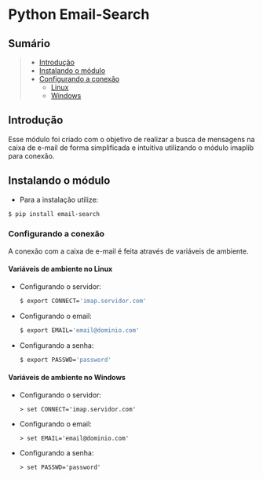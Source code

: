 # Python Email-Search

## Sumário

> * [Introdução](#introdução)
> * [Instalando o módulo](#instalando-o-módulo)
> * [Configurando a conexão](#configurando-a-conexão)
>   * [Linux](#variáveis-de-ambiente-no-linux)
>   * [Windows](#variáveis-de-ambiente-no-windows)

## Introdução

Esse módulo foi criado com o objetivo de realizar a busca de mensagens na caixa de e-mail de forma simplificada e intuitiva utilizando o módulo imaplib para conexão. 


## Instalando o módulo

  - Para a instalação utilize:

  ```bash
  $ pip install email-search 
  ```
  
  
### Configurando a conexão
   A conexão com a caixa de e-mail é feita através de variáveis de ambiente.


  #### Variáveis de ambiente no Linux
   - Configurando o servidor:

      ```bash
      $ export CONNECT='imap.servidor.com' 
      ```
  
   - Configurando o email:

      ```bash
      $ export EMAIL='email@dominio.com' 
      ```
  
   - Configurando a senha:

      ```bash
      $ export PASSWD='password' 
      ```
  
  #### Variáveis de ambiente no Windows
   - Configurando o servidor:

      ```batch
      > set CONNECT='imap.servidor.com' 
      ```
  
   - Configurando o email:

      ```batch
      > set EMAIL='email@dominio.com' 
      ```
  
   - Configurando a senha:

      ```batch
      > set PASSWD='password' 
      ```
